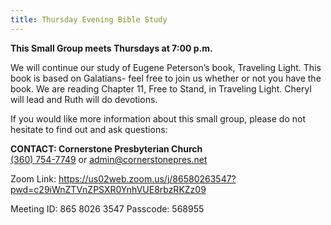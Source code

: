 ```yaml
---
title: Thursday Evening Bible Study
---
```

**This Small Group meets Thursdays at 7:00 p.m.** 

We will continue our study of Eugene Peterson’s book, Traveling Light. This book is based on Galatians- feel free to join us whether or not you have the book. We are reading Chapter 11, Free to Stand, in Traveling Light.  Cheryl will lead and Ruth will do devotions.

If you would like more information about this small group, please do not hesitate to find out and ask questions:

**CONTACT: Cornerstone Presbyterian Church**\
[(360) 754-7749](tel:360-754-7749) or [admin@cornerstonepres.net](admin@cornerstonepres.net)

Zoom Link: <https://us02web.zoom.us/j/86580263547?pwd=c29iWnZTVnZPSXR0YnhVUE8rbzRKZz09>

Meeting ID: 865 8026 3547 
Passcode: 568955